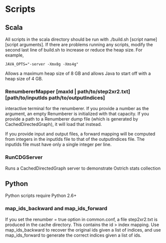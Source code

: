 Scripts
=======

Scala
-----
All scripts in the scala directory should be run with ./build.sh [script name] [script arguments].
If there are problems running any scripts, modify the second last line of build.sh to increase or
reduce the heap size. For example,

    JAVA_OPTS="-server -Xmx8g -Xms4g"

Allows a maximum heap size of 8 GB and allows Java to start off with a heap size of 4 GB.

### RenumbererMapper [maxId | path/to/step2xr2.txt] [path/to/inputIds path/to/outputIndices]

interactive terminal for the renumberer. If you provide a number as the argument, an empty
Renumberer is initialized with that capacity. If you provide a path to a Renumberer dump file
(which is generated by CachedDirectedGraph), it will load that instead.

If you provide input and output files, a forward mapping will be computed from integers
in the inputIds file to that of the outputIndices file. The inputIds file must have only
a single integer per line.

### RunCDGServer

Runs a CachedDirectedGraph server to demonstrate Ostrich stats collection


Python
------
Python scripts require Python 2.6+

### map_ids_backward and map_ids_forward

If you set the renumber = true option in common.conf, a file step2xr2.txt
is produced in the cache directory. This contains the id > index mapping.
Use map_ids_backward to recover the original ids given a list of indices,
and use map_ids_forward to generate the correct indices given a list of ids.